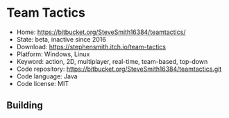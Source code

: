 # Team Tactics

- Home: https://bitbucket.org/SteveSmith16384/teamtactics/
- State: beta, inactive since 2016
- Download: https://stephensmith.itch.io/team-tactics
- Platform: Windows, Linux
- Keyword: action, 2D, multiplayer, real-time, team-based, top-down
- Code repository: https://bitbucket.org/SteveSmith16384/teamtactics.git
- Code language: Java
- Code license: MIT

## Building
